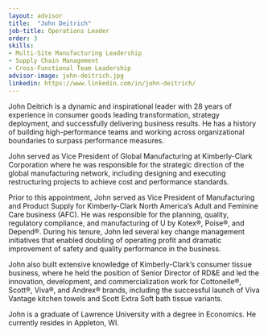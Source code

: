 ```yaml
---
layout: advisor
title:  "John Deitrich"
job-title: Operations Leader
order: 3
skills:
- Multi-Site Manufacturing Leadership
- Supply Chain Management
- Cross-Functional Team Leadership
advisor-image: john-deitrich.jpg
linkedin: https://www.linkedin.com/in/john-deitrich/
---
```

John Deitrich is a dynamic and inspirational leader with 28 years of experience in consumer goods leading transformation, strategy deployment, and successfully delivering business results. He has a history of building high-performance teams and working across organizational boundaries to surpass performance measures.

John served as Vice President of Global Manufacturing at Kimberly-Clark Corporation where he was responsible for the strategic direction of the global manufacturing network, including designing and executing restructuring projects to achieve cost and performance standards.

Prior to this appointment, John served as Vice President of Manufacturing and Product Supply for Kimberly-Clark North America’s Adult and Feminine Care business (AFC). He was responsible for the planning, quality, regulatory compliance, and manufacturing of U by Kotex®, Poise®, and Depend®. During his tenure, John led several key change management initiatives that enabled doubling of operating profit and dramatic improvement of safety and quality performance in the business.

John also built extensive knowledge of Kimberly-Clark’s consumer tissue business, where he held the position of Senior Director of RD&E and led the innovation, development, and commercialization work for Cottonelle®, Scott®, Viva®, and Andrex® brands, including the successful launch of Viva Vantage kitchen towels and Scott Extra Soft bath tissue variants.

John is a graduate of Lawrence University with a degree in Economics. He currently resides in Appleton, WI. 
